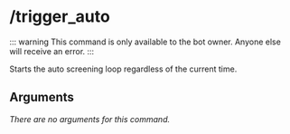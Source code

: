 # /trigger_auto

::: warning
This command is only available to the bot owner. Anyone else will receive an error.
:::

Starts the auto screening loop regardless of the current time.

## Arguments

_There are no arguments for this command._